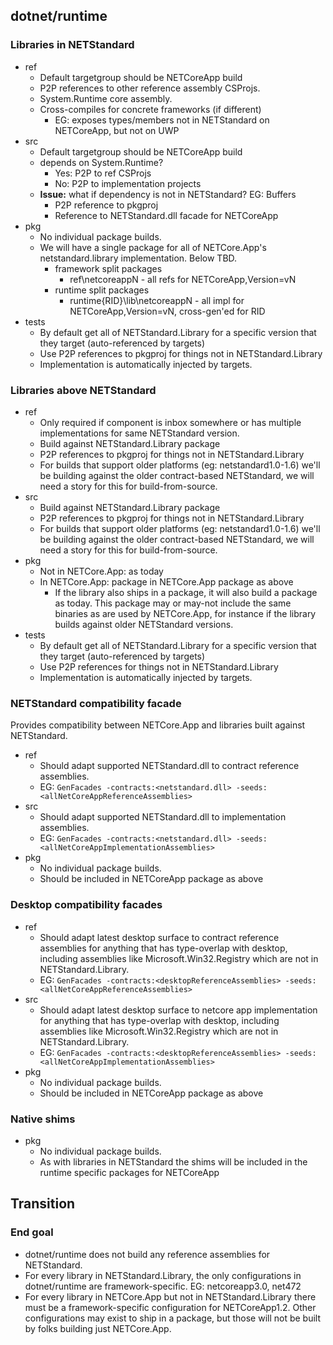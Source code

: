 ## dotnet/runtime

### Libraries in NETStandard

- ref
  - Default targetgroup should be NETCoreApp build
  - P2P references to other reference assembly CSProjs.
  - System.Runtime core assembly.
  - Cross-compiles for concrete frameworks (if different)
    - EG: exposes types/members not in NETStandard on NETCoreApp, but not on UWP
- src
  - Default targetgroup should be NETCoreApp build
  - depends on System.Runtime?
    - Yes: P2P to ref CSProjs
    - No: P2P to implementation projects
  - **Issue:** what if dependency is not in NETStandard?  EG: Buffers
    - P2P reference to pkgproj
    - Reference to NETStandard.dll facade for NETCoreApp
- pkg
  - No individual package builds.
  - We will have a single package for all of NETCore.App's netstandard.library implementation.  Below TBD.
    - framework split packages
      - ref\netcoreappN - all refs for NETCoreApp,Version=vN
    - runtime split packages
      - runtime\{RID}\lib\netcoreappN - all impl for NETCoreApp,Version=vN, cross-gen'ed for RID
- tests
  - By default get all of NETStandard.Library for a specific version that they target (auto-referenced by targets)
  - Use P2P references to pkgproj for things not in NETStandard.Library
  - Implementation is automatically injected by targets.

### Libraries above NETStandard
- ref
  - Only required if component is inbox somewhere or has multiple implementations for same NETStandard version.
  - Build against NETStandard.Library package
  - P2P references to pkgproj for things not in NETStandard.Library
  - For builds that support older platforms (eg: netstandard1.0-1.6) we'll be building against the older contract-based NETStandard, we will need a story for this for build-from-source.
- src
  - Build against NETStandard.Library package
  - P2P references to pkgproj for things not in NETStandard.Library
  - For builds that support older platforms (eg: netstandard1.0-1.6) we'll be building against the older contract-based NETStandard, we will need a story for this for build-from-source.
- pkg
  - Not in NETCore.App: as today
  - In NETCore.App: package in NETCore.App package as above
    - If the library also ships in a package, it will also build a package as today.  This package may or may-not include the same binaries as are used by NETCore.App, for instance if the library builds against older NETStandard versions.
- tests
  - By default get all of NETStandard.Library for a specific version that they target (auto-referenced by targets)
  - Use P2P references for things not in NETStandard.Library
  - Implementation is automatically injected by targets.

### NETStandard  compatibility facade
Provides compatibility between NETCore.App and libraries built against NETStandard.
- ref
  - Should adapt supported NETStandard.dll to contract reference assemblies.
  - EG: `GenFacades -contracts:<netstandard.dll> -seeds:<allNetCoreAppReferenceAssemblies>`
- src
  - Should adapt supported NETStandard.dll to implementation assemblies.
  - EG: `GenFacades -contracts:<netstandard.dll> -seeds:<allNetCoreAppImplementationAssemblies>`
- pkg
  - No individual package builds.
  - Should be included in NETCoreApp package as above

### Desktop compatibility facades
- ref
  - Should adapt latest desktop surface to contract reference assemblies for anything that has type-overlap with desktop, including assemblies like Microsoft.Win32.Registry which are not in NETStandard.Library.
  - EG: `GenFacades -contracts:<desktopReferenceAssemblies> -seeds:<allNetCoreAppReferenceAssemblies>`
- src
  - Should adapt latest desktop surface to netcore app implementation for anything that has type-overlap with desktop, including assemblies like Microsoft.Win32.Registry which are not in NETStandard.Library.
  - EG: `GenFacades -contracts:<desktopReferenceAssemblies> -seeds:<allNetCoreAppImplementationAssemblies>`
- pkg
  - No individual package builds.
  - Should be included in NETCoreApp package as above

### Native shims
- pkg
  - No individual package builds.
  - As with libraries in NETStandard the shims will be included in the runtime specific packages for NETCoreApp

## Transition

### End goal

- dotnet/runtime does not build any reference assemblies for NETStandard.
- For every library in NETStandard.Library, the only configurations in dotnet/runtime are framework-specific.  EG: netcoreapp3.0, net472
- For every library in NETCore.App but not in NETStandard.Library there must be a framework-specific configuration for NETCoreApp1.2.  Other configurations may exist to ship in a package, but those will not be built by folks building just NETCore.App.
